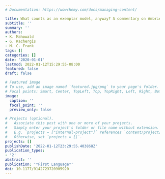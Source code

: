 ```yaml
---
# Documentation: https://wowchemy.com/docs/managing-content/

title: What counts as an exemplar model, anyway? A commentary on Ambridge (2020)
subtitle: ''
summary: ''
authors:
- K. Mahowald
- G. Kachergis
- M. C. Frank
tags: []
categories: []
date: '2020-01-01'
lastmod: 2022-01-12T15:29:55-08:00
featured: false
draft: false

# Featured image
# To use, add an image named `featured.jpg/png` to your page's folder.
# Focal points: Smart, Center, TopLeft, Top, TopRight, Left, Right, BottomLeft, Bottom, BottomRight.
image:
  caption: ''
  focal_point: ''
  preview_only: false

# Projects (optional).
#   Associate this post with one or more of your projects.
#   Simply enter your project's folder or file name without extension.
#   E.g. `projects = ["internal-project"]` references `content/project/deep-learning/index.md`.
#   Otherwise, set `projects = []`.
projects: []
publishDate: '2022-01-12T23:29:55.403868Z'
publication_types:
- '2'
abstract: ''
publication: '*First Language*'
doi: 10.1177/0142723720905920
---
```

